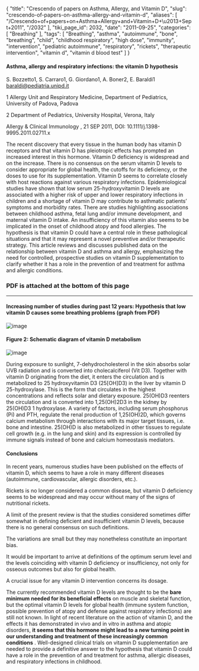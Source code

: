 {
    "title": "Crescendo of papers on Asthma, Allergy, and Vitamin D",
    "slug": "crescendo-of-papers-on-asthma-allergy-and-vitamin-d",
    "aliases": [
        "/Crescendo+of+papers+on+Asthma+Allergy+and+Vitamin+D+\u2013+Sept+2011",
        "/2032"
    ],
    "tiki_page_id": 2032,
    "date": "2011-09-25",
    "categories": [
        "Breathing"
    ],
    "tags": [
        "Breathing",
        "asthma",
        "autoimmune",
        "bone",
        "breathing",
        "child",
        "childhood respiratory",
        "high dose",
        "immunity",
        "intervention",
        "pediatric autoimmune",
        "respiratory",
        "rickets",
        "therapeutic intervention",
        "vitamin d",
        "vitamin d blood test"
    ]
}


#### Asthma, allergy and respiratory infections: the vitamin D hypothesis

S. Bozzetto1,     S. Carraro1,     G. Giordano1,     A. Boner2,     E. Baraldi1 baraldi@pediatria.unipd.it

1    Allergy Unit and Respiratory Medicine, Department of Pediatrics, University of Padova, Padova

2     Department of Pediatrics, University Hospital, Verona, Italy

Allergy & Clinical Immunology ,  21 SEP 2011, DOI: 10.1111/j.1398-9995.2011.02711.x

The recent discovery that every tissue in the human body has vitamin D receptors and that vitamin D has pleiotropic effects has prompted an increased interest in this hormone. Vitamin D deficiency is widespread and on the increase. There is no consensus on the serum vitamin D levels to consider appropriate for global health, the cutoffs for its deficiency, or the doses to use for its supplementation. Vitamin D seems to correlate closely with host reactions against various respiratory infections. Epidemiological studies have shown that low serum 25-hydroxyvitamin D levels are associated with a higher risk of upper and lower respiratory infections in children and a shortage of vitamin D may contribute to asthmatic patients’ symptoms and morbidity rates. There are studies highlighting associations between childhood asthma, fetal lung and/or immune development, and maternal vitamin D intake. An insufficiency of this vitamin also seems to be implicated in the onset of childhood atopy and food allergies. The hypothesis is that vitamin D could have a central role in these pathological situations and that it may represent a novel preventive and/or therapeutic strategy. This article reviews and discusses published data on the relationship between vitamin D and asthma and allergy, emphasizing the need for controlled, prospective studies on vitamin D supplementation to clarify whether it has a role in the prevention of and treatment for asthma and allergic conditions.

### PDF is attached at the bottom of this page

- - - - - 

#### Increasing number of studies during past 12 years: Hypothesis that low vitamin D causes some breathing problems (graph from PDF)

<img src="https://d378j1rmrlek7x.cloudfront.net/attachments/png/vitamin-d-and-allergy-or-asthma-publications.png" alt="image" style="max-width: 600px;">

#### Figure 2: Schematic diagram of vitamin D metabolism

<img src="https://d378j1rmrlek7x.cloudfront.net/attachments/gif/asthma-chart-sept-2011.gif" alt="image">

During exposure to sunlight, 7-dehydrocholesterol in the skin absorbs solar UVB radiation and is converted into cholecalciferol (Vit D3). Together with vitamin D originating from the diet, it enters the circulation and is metabolized to 25 hydroxyvitamin D3 (25<span>[OH]</span>D3) in the liver by vitamin D 25-hydroxylase. This is the form that circulates in the highest concentrations and reflects solar and dietary exposure. 25(OH)D3 reenters the circulation and is converted into 1,25(OH)2D3 in the kidney by 25(OH)D3 1 hydroxylase. A variety of factors, including serum phosphorus (Pi) and PTH, regulate the renal production of 1,25(OH)2D, which governs calcium metabolism through interactions with its major target tissues, i.e. bone and intestine. 25(OH)D is also metabolized in other tissues to regulate cell growth (e.g. in the lung and skin) and its expression is controlled by immune signals instead of bone and calcium homeostasis mediators.

#### Conclusions

In recent years, numerous studies have been published on the effects of vitamin D, which seems to have a role in many different diseases (autoimmune, cardiovascular, allergic disorders, etc.). 

Rickets is no longer considered a common disease, but vitamin D deficiency seems to be widespread and may occur without many of the signs of nutritional rickets. 

A limit of the present review is that the studies considered sometimes differ somewhat in defining deficient and insufficient vitamin D levels, because there is no general consensus on such definitions. 

The variations are small but they may nonetheless constitute an important bias. 

It would be important to arrive at definitions of the optimum serum level and the levels coinciding with vitamin D deficiency or insufficiency, not only for osseous outcomes but also for global health. 

A crucial issue for any vitamin D intervention concerns its dosage. 

The currently recommended vitamin D levels are thought to be the  **bare minimum needed for its beneficial effects**  on muscle and skeletal function, but the optimal vitamin D levels for global health (immune system function, possible prevention of atopy and defense against respiratory infections) are still not known. In light of recent literature on the action of vitamin D, and the effects it has demonstrated in vivo and in vitro in asthma and atopic disorders,  **it seems that this hormone might lead to a new turning point in our understanding and treatment of these increasingly common conditions** . Well-designed clinical trials on vitamin D supplementation are needed to provide a definitive answer to the hypothesis that vitamin D could have a role in the prevention of and treatment for asthma, allergic diseases, and respiratory infections in childhood.